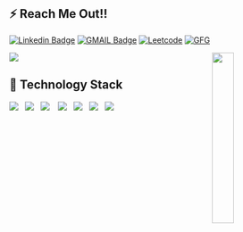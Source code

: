 <!-- - 👋 Hi, I’m @Hanu812002
- 👀 I’m a Backend developer Spring Boot.
- 📫 How to reach me
- hanu.kiet@gmail.com
-  linkedin.com/in/hanu-agarwal-966212200

 -->
<!---
Hanu812002/Hanu812002 is a ✨ special ✨ repository because its `README.md` (this file) appears on your GitHub profile.
You can click the Preview link to take a look at your changes.
--->
<h2> ⚡ Reach Me Out!!</h2>

<p align="center">
 
[![Linkedin Badge](https://img.shields.io/badge/-Linkedin-0e76a8?style=for-the-badge&labelColor=0e76a8&logo=linkedin&logoColor=white)](https://www.linkedin.com/in/hanu-agarwal-966212200?original_referer=)
[![GMAIL Badge](https://img.shields.io/badge/-Gmail-FF0000?style=for-the-badge&labelColor=&logo=gmail&logoColor=white)](mailto:hanu.kiet@gmail.com)
[![Leetcode](https://img.shields.io/badge/-Leetcode-cb410b?style=for-the-badge&labelColor=&logo=leetcode&logoColor=black)](https://leetcode.com/hanuagarwal181/)
[![GFG](https://img.shields.io/badge/GeeksforGeeks-298D46?style=for-the-badge&logo=geeksforgeeks&logoColor=white)](https://auth.geeksforgeeks.org/user/hanu_30/)
</p>


<p >
 <a href="https://github.com/Hanu812002"><img src="https://readme-typing-svg.herokuapp.com/?color=E30B5C&width=900&height=40&lines=Pursuing+B.Tech+in+Computer+Science;Learning+SpringBoot+Brushing+up+Cpp" /></a>
 <a href="https://github.com/Hanu812002"><img align="right" width="28%" src="https://media4.giphy.com/media/jRf5fsn8G6YaogAWxn/giphy.gif" /> </a>

</p>

<h2> 🔭 Technology Stack</h2>
<p>
  <img src="https://img.shields.io/badge/Springboot-6DB33F?style=for-the-badge&logo=springboot&logoColor=white"/>&nbsp;&nbsp;
 <img src="https://img.shields.io/badge/C%2B%2B-00599C?style=for-the-badge&logo=c%2B%2B&logoColor=white"/>&nbsp;&nbsp;
<img src="https://img.shields.io/badge/HTML5-E34F26?style=for-the-badge&logo=html5&logoColor=white"/>&nbsp;&nbsp;&nbsp;
<img src="https://img.shields.io/badge/Java-ED8B00?style=for-the-badge&logo=openjdk&logoColor=white"/>&nbsp;&nbsp;
<img src="https://img.shields.io/badge/datastructure%20-%2343853D.svg?&style=for-the-badge&logo=DataStructure&logoColor=white"/>&nbsp;&nbsp;
<img src="https://img.shields.io/badge/Spring-6DB33F?style=for-the-badge&logo=spring&logoColor=white"/>&nbsp;&nbsp;
<img src="https://img.shields.io/badge/Android-3DDC84?style=for-the-badge&logo=android&logoColor=white"/>&nbsp;&nbsp;

</p>

